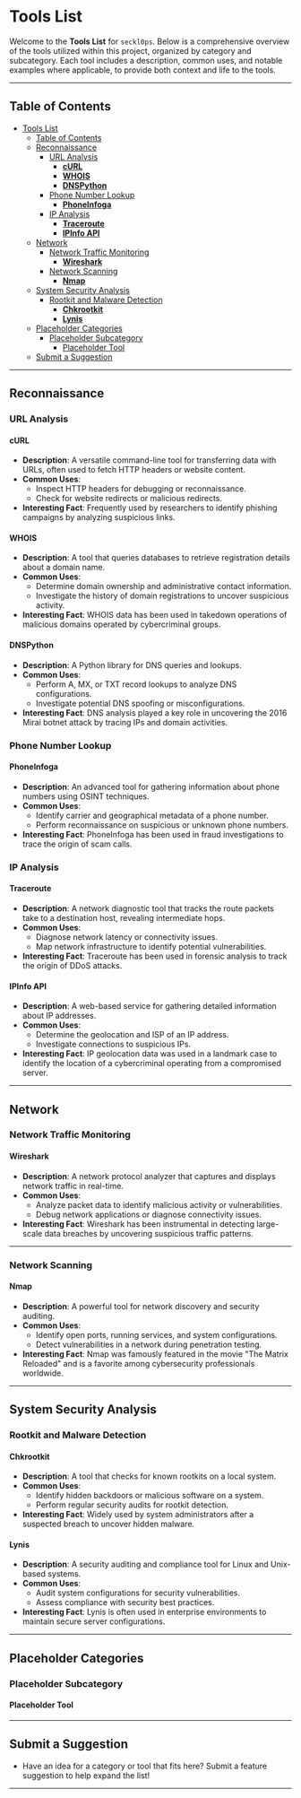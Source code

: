 # Tools List

Welcome to the **Tools List** for `seckl0ps`. Below is a comprehensive overview of the tools utilized within this project, organized by category and subcategory. Each tool includes a description, common uses, and notable examples where applicable, to provide both context and life to the tools.

---

## Table of Contents

- [Tools List](#tools-list)
  - [Table of Contents](#table-of-contents)
  - [Reconnaissance](#reconnaissance)
    - [URL Analysis](#url-analysis)
      - [**cURL**](#curl)
      - [**WHOIS**](#whois)
      - [**DNSPython**](#dnspython)
    - [Phone Number Lookup](#phone-number-lookup)
      - [**PhoneInfoga**](#phoneinfoga)
    - [IP Analysis](#ip-analysis)
      - [**Traceroute**](#traceroute)
      - [**IPInfo API**](#ipinfo-api)
  - [Network](#network)
    - [Network Traffic Monitoring](#network-traffic-monitoring)
      - [**Wireshark**](#wireshark)
    - [Network Scanning](#network-scanning)
      - [**Nmap**](#nmap)
  - [System Security Analysis](#system-security-analysis)
    - [Rootkit and Malware Detection](#rootkit-and-malware-detection)
      - [**Chkrootkit**](#chkrootkit)
      - [**Lynis**](#lynis)
  - [Placeholder Categories](#placeholder-categories)
    - [Placeholder Subcategory](#placeholder-subcategory)
      - [Placeholder Tool](#placeholder-tool)
  - [Submit a Suggestion](#submit-a-suggestion)

---

## Reconnaissance

### URL Analysis

#### **cURL**

- **Description**: A versatile command-line tool for transferring data with URLs, often used to fetch HTTP headers or website content.
- **Common Uses**:
  - Inspect HTTP headers for debugging or reconnaissance.
  - Check for website redirects or malicious redirects.
- **Interesting Fact**: Frequently used by researchers to identify phishing campaigns by analyzing suspicious links.

#### **WHOIS**

- **Description**: A tool that queries databases to retrieve registration details about a domain name.
- **Common Uses**:
  - Determine domain ownership and administrative contact information.
  - Investigate the history of domain registrations to uncover suspicious activity.
- **Interesting Fact**: WHOIS data has been used in takedown operations of malicious domains operated by cybercriminal groups.

#### **DNSPython**

- **Description**: A Python library for DNS queries and lookups.
- **Common Uses**:
  - Perform A, MX, or TXT record lookups to analyze DNS configurations.
  - Investigate potential DNS spoofing or misconfigurations.
- **Interesting Fact**: DNS analysis played a key role in uncovering the 2016 Mirai botnet attack by tracing IPs and domain activities.

### Phone Number Lookup

#### **PhoneInfoga**

- **Description**: An advanced tool for gathering information about phone numbers using OSINT techniques.
- **Common Uses**:
  - Identify carrier and geographical metadata of a phone number.
  - Perform reconnaissance on suspicious or unknown phone numbers.
- **Interesting Fact**: PhoneInfoga has been used in fraud investigations to trace the origin of scam calls.

### IP Analysis

#### **Traceroute**

- **Description**: A network diagnostic tool that tracks the route packets take to a destination host, revealing intermediate hops.
- **Common Uses**:
  - Diagnose network latency or connectivity issues.
  - Map network infrastructure to identify potential vulnerabilities.
- **Interesting Fact**: Traceroute has been used in forensic analysis to track the origin of DDoS attacks.

#### **IPInfo API**

- **Description**: A web-based service for gathering detailed information about IP addresses.
- **Common Uses**:
  - Determine the geolocation and ISP of an IP address.
  - Investigate connections to suspicious IPs.
- **Interesting Fact**: IP geolocation data was used in a landmark case to identify the location of a cybercriminal operating from a compromised server.

---

## Network

### Network Traffic Monitoring

#### **Wireshark**

- **Description**: A network protocol analyzer that captures and displays network traffic in real-time.
- **Common Uses**:
  - Analyze packet data to identify malicious activity or vulnerabilities.
  - Debug network applications or diagnose connectivity issues.
- **Interesting Fact**: Wireshark has been instrumental in detecting large-scale data breaches by uncovering suspicious traffic patterns.

---

### Network Scanning

#### **Nmap**

- **Description**: A powerful tool for network discovery and security auditing.
- **Common Uses**:
  - Identify open ports, running services, and system configurations.
  - Detect vulnerabilities in a network during penetration testing.
- **Interesting Fact**: Nmap was famously featured in the movie "The Matrix Reloaded" and is a favorite among cybersecurity professionals worldwide.

---

## System Security Analysis

### Rootkit and Malware Detection

#### **Chkrootkit**

- **Description**: A tool that checks for known rootkits on a local system.
- **Common Uses**:
  - Identify hidden backdoors or malicious software on a system.
  - Perform regular security audits for rootkit detection.
- **Interesting Fact**: Widely used by system administrators after a suspected breach to uncover hidden malware.

#### **Lynis**

- **Description**: A security auditing and compliance tool for Linux and Unix-based systems.
- **Common Uses**:
  - Audit system configurations for security vulnerabilities.
  - Assess compliance with security best practices.
- **Interesting Fact**: Lynis is often used in enterprise environments to maintain secure server configurations.

---

## Placeholder Categories

### Placeholder Subcategory

#### Placeholder Tool

---

## Submit a Suggestion

- Have an idea for a category or tool that fits here? Submit a feature suggestion to help expand the list!

---
